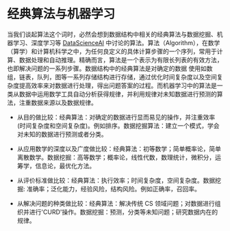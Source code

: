 # 经典算法与机器学习

当我们谈起算法这个词时，必然会想到数据结构中相关的经典算法与数据挖掘、机器学习、深度学习等 [DataScienceAI]() 中讨论的算法。算法（Algorithm），在数学（算学）和计算机科学之中，为任何良定义的具体计算步骤的一个序列，常用于计算、数据处理和自动推理。精确而言，算法是一个表示为有限长列表的有效方法，也即解决问题的一系列步骤。数据结构中的经典算法是对确定的数据 使用如数组，链表，队列，图等一系列存储结构进行存储，通过优化时间复杂度以及空间复杂度提高效率来对数据进行处理，得出问题答案的过程。而机器学习中的算法是一类从数据中运用数学工具自动分析获得规律，并利用规律对未知数据进行预测的算法，注重数据来源以及数据规律。

- 从目的做比较：经典算法：对确定的数据进行显而易见的操作，并注重效率(时间复杂度和空间复杂度)。例如排序。数据挖掘算法：建立一个模式，学会对未知的数据进行预测或者分类。

- 从应用数学的深度以及广度做比较：经典算法：初等数学；简单概率论，简单离散数学。数据挖掘：高等数学；概率论，线性代数，数理统计，微积分，运筹学，信息论，最优化方法。

- 从评价标准做比较：经典算法：执行效率；时间复杂度，空间复杂度。数据挖掘: 准确率；泛化能力，经验风险，结构风险。例如正确率，召回率。

- 从解决问题的种类做比较：经典算法：解决传统 CS 领域问题；对数据进行组织并进行'CURD'操作。数据挖掘：预测，分类等未知问题；研究数据内在的规律。
